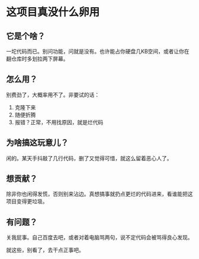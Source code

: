 # 这项目真没什么卵用

## 它是个啥？
一坨代码而已。别问功能，问就是没有。也许能占你硬盘几KB空间，或者让你在翻仓库时多划拉两下屏幕。

## 怎么用？
别费劲了，大概率用不了。非要试的话：
1. 克隆下来
2. 随便折腾
3. 报错？正常，不用找原因，就是烂代码

## 为啥搞这玩意儿？
闲的。某天手抖敲了几行代码，删了又觉得可惜，就这么留着恶心人了。

## 想贡献？
除非你也闲得发慌，否则别来沾边。真想搞事就扔点更烂的代码进来，看谁能把这项目变得更垃圾。

## 有问题？
关我屁事。自己百度去吧，或者对着电脑骂两句，说不定代码会被骂得良心发现。

就这些，别看了，去干点正事吧。
